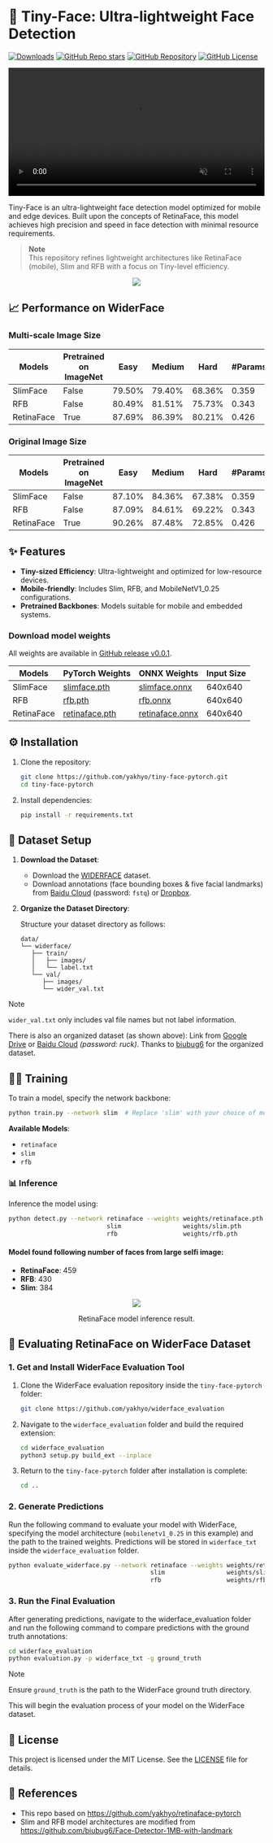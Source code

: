 # 📸 Tiny-Face: Ultra-lightweight Face Detection

[![Downloads](https://img.shields.io/github/downloads/yakhyo/tiny-face-pytorch/total)](https://github.com/yakhyo/tiny-face-pytorch/releases)
[![GitHub Repo stars](https://img.shields.io/github/stars/yakhyo/tiny-face-pytorch)](https://github.com/yakhyo/tiny-face-pytorch/stargazers)
[![GitHub Repository](https://img.shields.io/badge/GitHub-Repository-blue?logo=github)](https://github.com/yakhyo/tiny-face-pytorch)
[![GitHub License](https://img.shields.io/github/license/yakhyo/tiny-face-pytorch)](https://github.com/yakhyo/tiny-face-pytorch/blob/main/LICENSE)

<video controls autoplay loop src="https://github.com/user-attachments/assets/faf65b91-db76-4538-beca-87fc65566e51" muted="false" width="100%"></video>

Tiny-Face is an ultra-lightweight face detection model optimized for mobile and edge devices. Built upon the concepts of RetinaFace, this model achieves high precision and speed in face detection with minimal resource requirements.

> **Note**  
> This repository refines lightweight architectures like RetinaFace (mobile), Slim and RFB with a focus on Tiny-level efficiency.

<div align="center">
<img src="assets/test_retina.jpg">
</div>

## 📈 Performance on WiderFace

### Multi-scale Image Size

| Models     | Pretrained on ImageNet | Easy   | Medium | Hard   | #Params(M) | Size(MB) |
| ---------- | ---------------------- | ------ | ------ | ------ | ---------- | -------- |
| SlimFace   | False                  | 79.50% | 79.40% | 68.36% | 0.359      | 1.4      |
| RFB        | False                  | 80.49% | 81.51% | 75.73% | 0.343      | 1.5      |
| RetinaFace | True                   | 87.69% | 86.39% | 80.21% | 0.426      | 1.8      |

### Original Image Size

| Models     | Pretrained on ImageNet | Easy   | Medium | Hard   | #Params(M) |
| ---------- | ---------------------- | ------ | ------ | ------ | ---------- |
| SlimFace   | False                  | 87.10% | 84.36% | 67.38% | 0.359      |
| RFB        | False                  | 87.09% | 84.61% | 69.22% | 0.343      |
| RetinaFace | True                   | 90.26% | 87.48% | 72.85% | 0.426      |

## ✨ Features

- **Tiny-sized Efficiency**: Ultra-lightweight and optimized for low-resource devices.
- **Mobile-friendly**: Includes Slim, RFB, and MobileNetV1_0.25 configurations.
- **Pretrained Backbones**: Models suitable for mobile and embedded systems.

### Download model weights

All weights are available in [GitHub release v0.0.1](https://github.com/yakhyo/tiny-face-pytorch/releases/tag/v0.0.1).

| Models     | PyTorch Weights                                                                                       | ONNX Weights                                                                                            | Input Size |
| ---------- | ----------------------------------------------------------------------------------------------------- | ------------------------------------------------------------------------------------------------------- | ---------- |
| SlimFace   | [slimface.pth](https://github.com/yakhyo/tiny-face-pytorch/releases/download/v0.0.1/slim.pth)     | [slimface.onnx](https://github.com/yakhyo/tiny-face-pytorch/releases/download/v0.0.1/slim.onnx)     | 640x640    |
| RFB        | [rfb.pth](https://github.com/yakhyo/tiny-face-pytorch/releases/download/v0.0.1/rfb.pth)               | [rfb.onnx](https://github.com/yakhyo/tiny-face-pytorch/releases/download/v0.0.1/rfb.onnx)               | 640x640    |
| RetinaFace | [retinaface.pth](https://github.com/yakhyo/tiny-face-pytorch/releases/download/v0.0.1/retinaface.pth) | [retinaface.onnx](https://github.com/yakhyo/tiny-face-pytorch/releases/download/v0.0.1/retinaface.onnx) | 640x640    |

## ⚙️ Installation

1. Clone the repository:

   ```bash
   git clone https://github.com/yakhyo/tiny-face-pytorch.git
   cd tiny-face-pytorch
   ```

2. Install dependencies:
   ```bash
   pip install -r requirements.txt
   ```

## 📂 Dataset Setup

1. **Download the Dataset**:

   - Download the [WIDERFACE](http://shuoyang1213.me/WIDERFACE/WiderFace_Results.html) dataset.
   - Download annotations (face bounding boxes & five facial landmarks) from [Baidu Cloud](https://pan.baidu.com/s/1Laby0EctfuJGgGMgRRgykA) (password: `fstq`) or [Dropbox](https://www.dropbox.com/s/7j70r3eeepe4r2g/retinaface_gt_v1.1.zip?dl=0).

2. **Organize the Dataset Directory**:

   Structure your dataset directory as follows:

   ```
   data/
   └── widerface/
      ├── train/
      │   ├── images/
      │   └── label.txt
      └── val/
         ├── images/
         └── wider_val.txt
   ```

> [!NOTE]  
> `wider_val.txt` only includes val file names but not label information.

There is also an organized dataset (as shown above): Link from [Google Drive](https://drive.google.com/open?id=11UGV3nbVv1x9IC--_tK3Uxf7hA6rlbsS) or [Baidu Cloud](https://pan.baidu.com/s/1jIp9t30oYivrAvrgUgIoLQ) _(password: ruck)_. Thanks to [biubug6](https://github.com/biubug6) for the organized dataset.

## 🏋️‍♂️ Training

To train a model, specify the network backbone:

```bash
python train.py --network slim  # Replace 'slim' with your choice of model
```

**Available Models**:

- `retinaface`
- `slim`
- `rfb`

### 📊 Inference

Inference the model using:

```bash
python detect.py --network retinaface --weights weights/retinaface.pth
                           slim                 weights/slim.pth
                           rfb                  weights/rfb.pth
```

#### Model found following number of faces from large selfi image:

- **RetinaFace**: 459
- **RFB**: 430
- **Slim**: 384
<div align="center">
<img src="assets/largeselfi_retina.jpg">
<p>RetinaFace model inference result.</p>
</div>

## 🧪 Evaluating RetinaFace on WiderFace Dataset

### 1. Get and Install WiderFace Evaluation Tool

1. Clone the WiderFace evaluation repository inside the `tiny-face-pytorch` folder:
   ```bash
   git clone https://github.com/yakhyo/widerface_evaluation
   ```
2. Navigate to the `widerface_evaluation` folder and build the required extension:
   ```bash
   cd widerface_evaluation
   python3 setup.py build_ext --inplace
   ```
3. Return to the `tiny-face-pytorch` folder after installation is complete:
   ```bash
   cd ..
   ```

### 2. Generate Predictions

Run the following command to evaluate your model with WiderFace, specifying the model architecture (`mobilenetv1_0.25` in this example) and the path to the trained weights. Predictions will be stored in `widerface_txt` inside the `widerface_evaluation` folder.

```bash
python evaluate_widerface.py --network retinaface --weights weights/retinaface.pth
                                       slim                 weights/slim.pth
                                       rfb                  weights/rfb.pth
```

### 3. Run the Final Evaluation

After generating predictions, navigate to the widerface_evaluation folder and run the following command to compare predictions with the ground truth annotations:

```bash
cd widerface_evaluation
python evaluation.py -p widerface_txt -g ground_truth
```

> [!NOTE]  
> Ensure `ground_truth` is the path to the WiderFace ground truth directory.

This will begin the evaluation process of your model on the WiderFace dataset.

## 📜 License

This project is licensed under the MIT License. See the [LICENSE](LICENSE) file for details.

## 🔗 References

- This repo based on https://github.com/yakhyo/retinaface-pytorch
- Slim and RFB model architectures are modified from https://github.com/biubug6/Face-Detector-1MB-with-landmark

